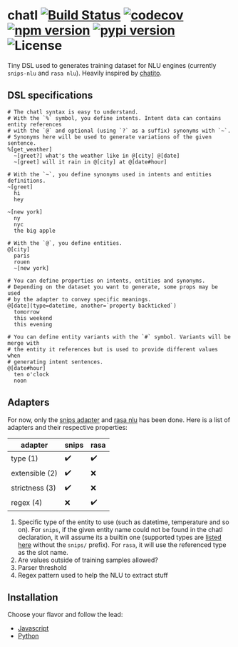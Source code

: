 chatl [![Build Status](https://travis-ci.org/atlassistant/chatl.svg?branch=master)](https://travis-ci.org/atlassistant/chatl) [![codecov](https://codecov.io/gh/atlassistant/chatl/branch/master/graph/badge.svg)](https://codecov.io/gh/atlassistant/chatl) [![npm version](https://badge.fury.io/js/chatl.svg)](https://badge.fury.io/js/chatl) [![pypi version](https://badge.fury.io/py/pychatl.svg)](https://badge.fury.io/py/pychatl) ![License](https://img.shields.io/badge/License-MIT-blue.svg)
===

Tiny DSL used to generates training dataset for NLU engines (currently `snips-nlu` and `rasa nlu`). Heavily inspired by [chatito](https://github.com/rodrigopivi/Chatito).

## DSL specifications

```
# The chatl syntax is easy to understand.
# With the `%` symbol, you define intents. Intent data can contains entity references
# with the `@` and optional (using `?` as a suffix) synonyms with `~`.
# Synonyms here will be used to generate variations of the given sentence.
%[get_weather]
  ~[greet?] what's the weather like in @[city] @[date]
  ~[greet] will it rain in @[city] at @[date#hour]

# With the `~`, you define synonyms used in intents and entities definitions.
~[greet]
  hi
  hey

~[new york]
  ny
  nyc
  the big apple

# With the `@`, you define entities.
@[city]
  paris
  rouen
  ~[new york]

# You can define properties on intents, entities and synonyms.
# Depending on the dataset you want to generate, some props may be used
# by the adapter to convey specific meanings.
@[date](type=datetime, another=`property backticked`)
  tomorrow
  this weekend
  this evening

# You can define entity variants with the `#` symbol. Variants will be merge with
# the entity it references but is used to provide different values when
# generating intent sentences.
@[date#hour]
  ten o'clock
  noon

```

## Adapters

For now, only the [snips adapter](https://github.com/snipsco/snips-nlu) and [rasa nlu](https://github.com/RasaHQ/rasa) has been done. Here is a list of adapters and their respective properties:

|  adapter       | snips | rasa |
|----------------|-------|------|
| type (1)       | ✔️     | ✔️   |
| extensible (2) | ✔️     | ❌   |
| strictness (3) | ✔️     | ❌   |
| regex (4)      | ️️❌️     | ✔️   |

1. Specific type of the entity to use (such as datetime, temperature and so on). For `snips`, if the given entity name could not be found in the chatl declaration, it will assume its a builtin one (supported types are [listed here](https://github.com/snipsco/snips-nlu-ontology#supported-builtin-entities) without the `snips/` prefix). For `rasa`, it will use the referenced type as the slot name.
2. Are values outside of training samples allowed?
3. Parser threshold
4. Regex pattern used to help the NLU to extract stuff

## Installation

Choose your flavor and follow the lead:

- [Javascript](javascript)
- [Python](python)
